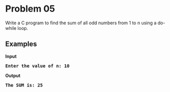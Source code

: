 # Problem 05

Write a C program to find the sum of all odd numbers from 1 to n using a do-while loop.

## Examples
<b>Input<b><br>
<pre>Enter the value of n: 10</pre>
<b>Output<b><br>
<pre>The SUM is: 25</pre>
